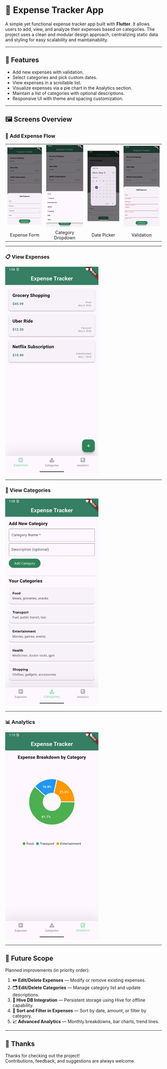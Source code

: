 # 💸 Expense Tracker App

A simple yet functional expense tracker app built with **Flutter**. It allows users to add, view, and analyze their expenses based on categories. The project uses a clean and modular design approach, centralizing static data and styling for easy scalability and maintainability.

---

## 🧭 Features

- Add new expenses with validation.
- Select categories and pick custom dates.
- View expenses in a scrollable list.
- Visualize expenses via a pie chart in the Analytics section.
- Maintain a list of categories with optional descriptions.
- Responsive UI with theme and spacing customization.

---

## 🖼️ Screens Overview

### 📝 Add Expense Flow

<table>
  <tr>
    <td><img src="lib/assets/images/add_expenses.png" width="200"/></td>
    <td><img src="lib/assets/images/add_expenses_categories_list.png" width="200"/></td>
    <td><img src="lib/assets/images/add_expenses_date.png" width="200"/></td>
    <td><img src="lib/assets/images/add_expenses_validations.png" width="200"/></td>
  </tr>
  <tr>
    <td align="center">Expense Form</td>
    <td align="center">Category Dropdown</td>
    <td align="center">Date Picker</td>
    <td align="center">Validation</td>
  </tr>
</table>

---

### 📋 View Expenses

<img src="lib/assets/images/expenses.png" width="300"/>

---

### 📂 View Categories

<img src="lib/assets/images/categories.png" width="300"/>

---

### 📊 Analytics

<img src="lib/assets/images/analytics.png" width="300"/>

---

## 🔮 Future Scope

Planned improvements (in priority order):

1. **✏️ Edit/Delete Expenses** — Modify or remove existing expenses.
2. **🗂 Edit/Delete Categories** — Manage category list and update descriptions.
3. **💾 Hive DB Integration** — Persistent storage using Hive for offline capability.
4. **📌 Sort and Filter in Expenses** — Sort by date, amount, or filter by category.
5. **📈 Advanced Analytics** — Monthly breakdowns, bar charts, trend lines. 

---

## 🙏 Thanks

Thanks for checking out the project!  
Contributions, feedback, and suggestions are always welcome.
